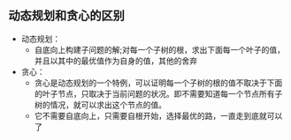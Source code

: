 ## 动态规划和贪心的区别

- 动态规划：
  - 自底向上构建子问题的解;对每一个子树的根，求出下面每一个叶子的值，并且以其中的最优值作为自身的值，其他的舍弃
- 贪心：
  - 贪心是动态规划的一个特例，可以证明每一个子树的根的值不取决于下面的叶子节点，只取决于当前问题的状况。即不需要知道每一个节点所有子树的情况，就可以求出这个节点的值。
  - 它不需要自底向上，只需要自根开始，选择最优的路，一直走到底就可以了
